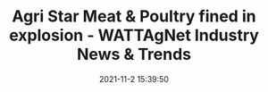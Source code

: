 ---
"title": "Agri Star Meat & Poultry fined in explosion - WATTAgNet Industry News & Trends"
"date": "2021-11-2 15:39:50"
"feed_name": "GOOGLENEWSINDUSTRIAL"
"feed_website": "https://news.google.com/search?q=industrial%2Bincident&hl=en-US&gl=US&ceid=US:en"
"feed_rss": "https://news.google.com/rss/search?q=industrial%2Bincident&hl=en-US&gl=US&ceid=US:en"
"link": "https://www.wattagnet.com/articles/43890-agri-star-meat-and-poultry-fined-in-explosion"
"source": "{'href': 'https://www.wattagnet.com', 'title': 'WATTAgNet Industry News & Trends'}"
"file": "_posts/2021-1-1-228348360550961f1dfc18d28ff403f8ecd09ecb.md"
"accident": "0"
"drilling": "0"
"dead": "0"
"injured": "0"
"arrested": "0"
"place": "unknown place"
"where": "unknown site"
"causes": "unknown"
"place_uri": "unknown place"
---